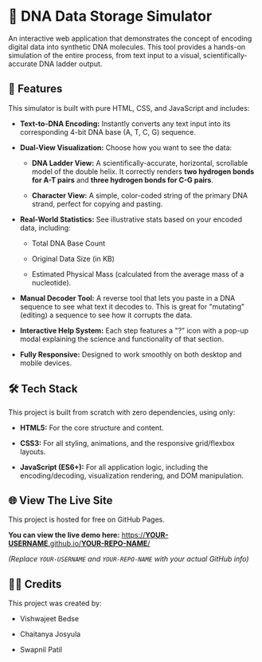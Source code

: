 # 🧬 DNA Data Storage Simulator

An interactive web application that demonstrates the concept of encoding digital data into synthetic DNA molecules. This tool provides a hands-on simulation of the entire process, from text input to a visual, scientifically-accurate DNA ladder output.

<!--
**Pro Tip:** Add a screenshot or a quick GIF of your app here!
Replace the comment below with this:
-->

## 🚀 Features

This simulator is built with pure HTML, CSS, and JavaScript and includes:

* **Text-to-DNA Encoding:** Instantly converts any text input into its corresponding 4-bit DNA base (A, T, C, G) sequence.

* **Dual-View Visualization:** Choose how you want to see the data:

  * **DNA Ladder View:** A scientifically-accurate, horizontal, scrollable model of the double helix. It correctly renders **two hydrogen bonds for A-T pairs** and **three hydrogen bonds for C-G pairs**.

  * **Character View:** A simple, color-coded string of the primary DNA strand, perfect for copying and pasting.

* **Real-World Statistics:** See illustrative stats based on your encoded data, including:

  * Total DNA Base Count

  * Original Data Size (in KB)

  * Estimated Physical Mass (calculated from the average mass of a nucleotide).

* **Manual Decoder Tool:** A reverse tool that lets you paste in a DNA sequence to see what text it decodes to. This is great for "mutating" (editing) a sequence to see how it corrupts the data.

* **Interactive Help System:** Each step features a "?” icon with a pop-up modal explaining the science and functionality of that section.

* **Fully Responsive:** Designed to work smoothly on both desktop and mobile devices.

## 🛠️ Tech Stack

This project is built from scratch with zero dependencies, using only:

* **HTML5:** For the core structure and content.

* **CSS3:** For all styling, animations, and the responsive grid/flexbox layouts.

* **JavaScript (ES6+):** For all application logic, including the encoding/decoding, visualization rendering, and DOM manipulation.

## 🌐 View The Live Site

This project is hosted for free on GitHub Pages.

**You can view the live demo here:** [https://**YOUR-USERNAME**.github.io/**YOUR-REPO-NAME**/](https://**YOUR-USERNAME**.github.io/**YOUR-REPO-NAME**/)

*(Replace `YOUR-USERNAME` and `YOUR-REPO-NAME` with your actual GitHub info)*

## 🧑‍💻 Credits

This project was created by:

* Vishwajeet Bedse

* Chaitanya Josyula

* Swapnil Patil
